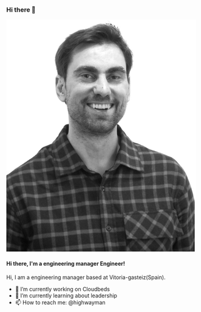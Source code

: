 ### Hi there 👋


<div>
  <img src="https://github.com/dhighwayman/dhighwayman/blob/main/img/cover.png" width="500">
</div>
                                                  
#### Hi there, I'm a engineering manager Engineer!

Hi, I am a engineering manager based at Vitoria-gasteiz(Spain).

- 🔭 I’m currently working on Cloudbeds
- 🌱 I’m currently learning about leadership
- 📫 How to reach me: @highwayman

<!--
**dhighwayman/dhighwayman** is a ✨ _special_ ✨ repository because its `README.md` (this file) appears on your GitHub profile.

Here are some ideas to get you started:

- 🔭 I’m currently working on ...
- 🌱 I’m currently learning ...
- 👯 I’m looking to collaborate on ...
- 🤔 I’m looking for help with ...
- 💬 Ask me about ...
- 📫 How to reach me: ...
- 😄 Pronouns: ...
- ⚡ Fun fact: ...
-->
